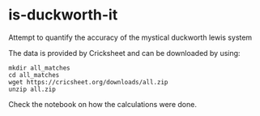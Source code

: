 # is-duckworth-it
Attempt to quantify the accuracy of the mystical duckworth lewis system

The data is provided by Cricksheet and can be downloaded by using:
```
mkdir all_matches
cd all_matches
wget https://cricsheet.org/downloads/all.zip
unzip all.zip
```

Check the notebook on how the calculations were done.